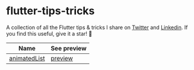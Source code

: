 
# flutter-tips-tricks
A collection of all the Flutter tips &amp; tricks I share on [Twitter](https://twitter.com/0xom1) and [Linkedin](https://www.linkedin.com/in/ahmedalmubark/). If you find this useful, give it a star! 🌟


|Name|See preview|
|--|--|
|[animatedList](https://github.com/ahmedalmubarak/flutter-tips-tricks/tree/main/animated_list)| [preview](https://twitter.com/0xom1/status/1643888743697334272?s=20) |

